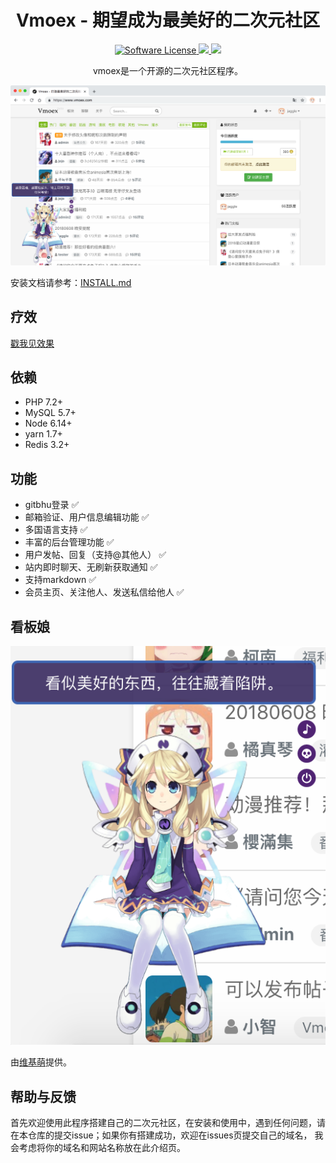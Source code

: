 <h1 align="center">Vmoex - 期望成为最美好的二次元社区</h1>
<p align="center">
    <a href="LICENSE" target="_blank">
        <img alt="Software License" src="https://img.shields.io/badge/license-MIT-brightgreen.svg?style=flat-square">
    </a>
    <a href="https://travis-ci.org/yeskn-studio/vmoex-framework">
    <img src="https://travis-ci.org/yeskn-studio/vmoex-framework.svg?branch=master">
    </a>
    <a href="https://codecov.io/gh/yeskn-studio/vmoex-framework">
      <img src="https://codecov.io/gh/yeskn-studio/vmoex-framework/branch/master/graph/badge.svg" />
    </a>
</p>

<p align="center">
vmoex是一个开源的二次元社区程序。
</p>

![](web/assets/images/vmoex-screenshot.png)

安装文档请参考：[INSTALL.md](INSTALL.md)

## 疗效

[戳我见效果](https://www.vmoex.com/)

## 依赖

- PHP   7.2+
- MySQL 5.7+
- Node  6.14+
- yarn 1.7+
- Redis 3.2+

## 功能

- gitbhu登录 ✅
- 邮箱验证、用户信息编辑功能 ✅
- 多国语言支持 ✅
- 丰富的后台管理功能 ✅
- 用户发帖、回复（支持@其他人） ✅
- 站内即时聊天、无刷新获取通知 ✅
- 支持markdown ✅
- 会员主页、关注他人、发送私信给他人 ✅

## 看板娘

![](web/assets/images/vmoex-screenshot-kanbanniang.png)

由[维基萌](https://www.wikimoe.com/)提供。

## 帮助与反馈

首先欢迎使用此程序搭建自己的二次元社区，在安装和使用中，遇到任何问题，请在本仓库的提交issue；如果你有搭建成功，欢迎在issues页提交自己的域名，
我会考虑将你的域名和网站名称放在此介绍页。
